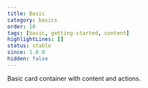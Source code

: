 ```yaml
---
title: Basic
category: basics
order: 10
tags: [basic, getting-started, content]
highlightLines: []
status: stable
since: 1.0.0
hidden: false
---
```


Basic card container with content and actions.

